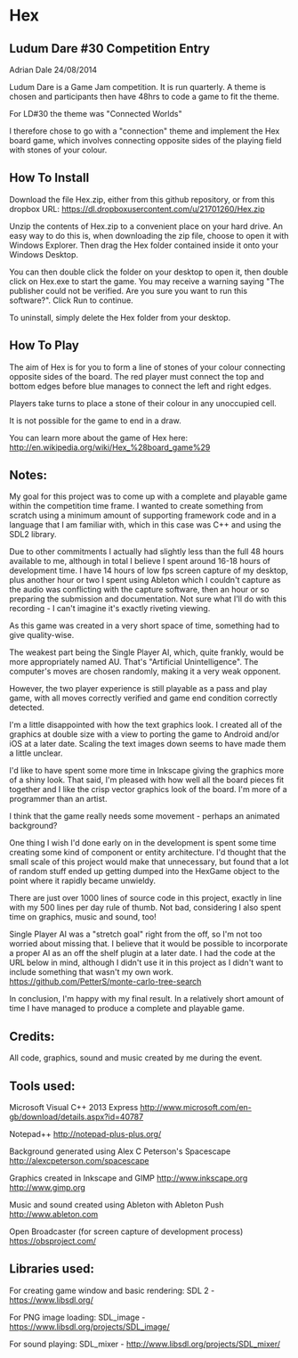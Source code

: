 Hex
===

Ludum Dare #30 Competition Entry
--------------------------------

Adrian Dale 24/08/2014

Ludum Dare is a Game Jam competition. It is run quarterly.
A theme is chosen and participants then have 48hrs to code a game to fit the theme.

For LD#30 the theme was "Connected Worlds"

I therefore chose to go with a "connection" theme and implement the Hex board game,
which involves connecting opposite sides of the playing field with stones of your
colour.

How To Install
--------------

Download the file Hex.zip, either from this github repository, or from this dropbox URL:
https://dl.dropboxusercontent.com/u/21701260/Hex.zip

Unzip the contents of Hex.zip to a convenient place on your hard drive.
An easy way to do this is, when downloading the zip file, choose to open it with Windows Explorer.
Then drag the Hex folder contained inside it onto your Windows Desktop.

You can then double click the folder on your desktop to open it, then double click on Hex.exe to
start the game. You may receive a warning saying "The publisher could not be verified. Are you
sure you want to run this software?". Click Run to continue.

To uninstall, simply delete the Hex folder from your desktop.

How To Play
-----------

The aim of Hex is for you to form a line of stones of your colour connecting opposite sides of the board.
The red player must connect the top and bottom edges before blue manages to connect the left and right edges.

Players take turns to place a stone of their colour in any unoccupied cell.

It is not possible for the game to end in a draw.

You can learn more about the game of Hex here:
http://en.wikipedia.org/wiki/Hex_%28board_game%29

Notes:
------

My goal for this project was to come up with a complete and playable game within the competition time frame.
I wanted to create something from scratch using a minimum amount of supporting framework code
and in a language that I am familiar with, which in this case was C++ and using the SDL2 library.

Due to other commitments I actually had slightly less than the full 48 hours available to me, although
in total I believe I spent around 16-18 hours of development time. I have 14 hours of low fps screen capture
of my desktop, plus another hour or two I spent using Ableton which I couldn't capture as the audio was
conflicting with the capture software, then an hour or so preparing the submission and documentation.
Not sure what I'll do with this recording - I can't imagine it's exactly riveting viewing.

As this game was created in a very short space of time, something had to give quality-wise.

The weakest part being the Single Player AI, which, quite frankly, would be more
appropriately named AU. That's "Artificial Unintelligence". The computer's moves are chosen randomly,
making it a very weak opponent.

However, the two player experience is still playable as a pass and play game, with all moves correctly
verified and game end condition correctly detected.

I'm a little disappointed with how the text graphics look. I created all of the graphics at double size
with a view to porting the game to Android and/or iOS at a later date. Scaling the text images down
seems to have made them a little unclear.

I'd like to have spent some more time in Inkscape giving the graphics more of a shiny look.
That said, I'm pleased with how well all the board pieces fit together and I like the crisp vector
graphics look of the board. I'm more of a programmer than an artist.

I think that the game really needs some movement - perhaps an animated background?

One thing I wish I'd done early on in the development is spent some time creating some kind of component or
entity architecture. I'd thought that the small scale of this project would make that unnecessary, but 
found that a lot of random stuff ended up getting dumped into the HexGame object to the point where
it rapidly became unwieldy.

There are just over 1000 lines of source code in this project, exactly in line with my 500 lines per day rule
of thumb. Not bad, considering I also spent time on graphics, music and sound, too!

Single Player AI was a "stretch goal" right from the off, so I'm not too
worried about missing that. I believe that it would be possible to incorporate a proper AI as an off the shelf
plugin at a later date. I had the code at the URL below in mind, although I didn't use it in this project as I didn't
want to include something that wasn't my own work.
https://github.com/PetterS/monte-carlo-tree-search

In conclusion, I'm happy with my final result. In a relatively short amount of time I have managed to produce
a complete and playable game.

Credits:
--------

All code, graphics, sound and music created by me during the event.

Tools used:
-----------

Microsoft Visual C++ 2013 Express
http://www.microsoft.com/en-gb/download/details.aspx?id=40787

Notepad++
http://notepad-plus-plus.org/

Background generated using Alex C Peterson's Spacescape
http://alexcpeterson.com/spacescape

Graphics created in Inkscape and GIMP
http://www.inkscape.org
http://www.gimp.org

Music and sound created using Ableton with Ableton Push
http://www.ableton.com

Open Broadcaster (for screen capture of development process)
https://obsproject.com/

Libraries used:
---------------

For creating game window and basic rendering:
SDL 2 - https://www.libsdl.org/

For PNG image loading:
SDL_image - https://www.libsdl.org/projects/SDL_image/

For sound playing:
SDL_mixer - http://www.libsdl.org/projects/SDL_mixer/




